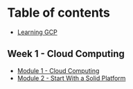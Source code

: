 # Table of contents

* [Learning GCP](README.md)

## Week 1 - Cloud Computing

* [Module 1 - Cloud Computing](week-1-cloud-computing/cloud-computing.md)
* [Module 2 - Start With a Solid Platform](week-1-cloud-computing/start-with-a-solid-platform.md)

